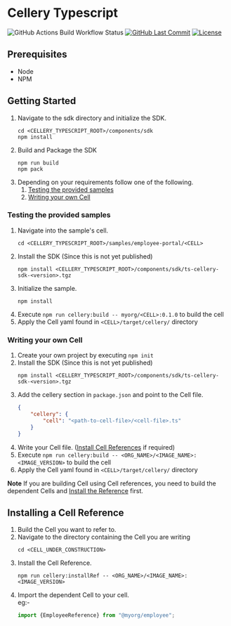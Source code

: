 Cellery Typescript
==================

  ![GitHub Actions Build Workflow Status](https://github.com/nadundesilva/ts-cellery/workflows/Build/badge.svg)
  [![GitHub Last Commit](https://img.shields.io/github/last-commit/nadundesilva/ts-cellery.svg)](https://github.com/nadundesilva/ts-cellery/commits/master)
  [![License](https://img.shields.io/badge/License-Apache%202.0-blue.svg)](https://opensource.org/licenses/Apache-2.0)

## Prerequisites

* Node
* NPM

## Getting Started

1. Navigate to the sdk directory and initialize the SDK.
   ```
   cd <CELLERY_TYPESCRIPT_ROOT>/components/sdk
   npm install
   ```
2. Build and Package the SDK
   ```
   npm run build
   npm pack
   ```
3. Depending on your requirements follow one of the following.
   1. [Testing the provided samples](#testing-the-provided-samples)
   2. [Writing your own Cell](#writing-your-own-cell)

### Testing the provided samples

1. Navigate into the sample's cell.
   ```
   cd <CELLERY_TYPESCRIPT_ROOT>/samples/employee-portal/<CELL>
   ```
2. Install the SDK (Since this is not yet published)
   ```
   npm install <CELLERY_TYPESCRIPT_ROOT>/components/sdk/ts-cellery-sdk-<version>.tgz
   ```
4. Initialize the sample.
   ```
   npm install
   ```
3. Execute `npm run cellery:build -- myorg/<CELL>:0.1.0` to build the cell
4. Apply the Cell yaml found in `<CELL>/target/cellery/` directory

### Writing your own Cell

1. Create your own project by executing `npm init`
2. Install the SDK (Since this is not yet published)
   ```
   npm install <CELLERY_TYPESCRIPT_ROOT>/components/sdk/ts-cellery-sdk-<version>.tgz
   ```
3. Add the cellery section in `package.json` and point to the Cell file.
   ```json
   {
       "cellery": {
           "cell": "<path-to-cell-file>/<cell-file>.ts"
       }
   }
   ```
4. Write your Cell file. ([Install Cell References](#installing-a-cell-reference) if required)
5. Execute `npm run cellery:build -- <ORG_NAME>/<IMAGE_NAME>:<IMAGE_VERSION>` to build the cell
6. Apply the Cell yaml found in `<CELL>/target/cellery/` directory

**Note** If you are building Cell using Cell references, you need to build the dependent Cells and [Install the Reference](#installing-a-cell-reference) first.

## Installing a Cell Reference

1. Build the Cell you want to refer to.
2. Navigate to the directory containing the Cell you are writing
   ```
   cd <CELL_UNDER_CONSTRUCTION>
   ```
3. Install the Cell Reference.
   ```
   npm run cellery:installRef -- <ORG_NAME>/<IMAGE_NAME>:<IMAGE_VERSION>
   ```
4. Import the dependent Cell to your cell.<br>
   eg:-
   ```typescript
   import {EmployeeReference} from "@myorg/employee";
   ```
